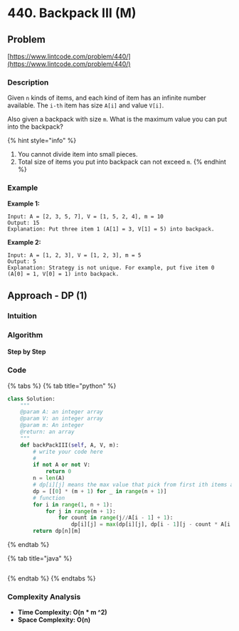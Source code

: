 # 440. Backpack III \(M\)

## Problem

[https://www.lintcode.com/problem/440/](https://www.lintcode.com/problem/440/)

### Description

Given `n` kinds of items, and each kind of item has an infinite number available. The `i-th` item has size `A[i]` and value `V[i]`.

Also given a backpack with size `m`. What is the maximum value you can put into the backpack?

{% hint style="info" %}
1. You cannot divide item into small pieces.
2. Total size of items you put into backpack can not exceed `m`.
{% endhint %}

### Example

**Example 1:**

```text
Input: A = [2, 3, 5, 7], V = [1, 5, 2, 4], m = 10
Output: 15
Explanation: Put three item 1 (A[1] = 3, V[1] = 5) into backpack.
```

**Example 2:**

```text
Input: A = [1, 2, 3], V = [1, 2, 3], m = 5
Output: 5
Explanation: Strategy is not unique. For example, put five item 0 (A[0] = 1, V[0] = 1) into backpack.
```

## Approach - DP \(1\)

### Intuition

### Algorithm

#### Step by Step

### Code

{% tabs %}
{% tab title="python" %}
```python
class Solution:
    """
    @param A: an integer array
    @param V: an integer array
    @param m: An integer
    @return: an array
    """
    def backPackIII(self, A, V, m):
        # write your code here
        # 
        if not A or not V:
            return 0
        n = len(A)
        # dp[i][j] means the max value that pick from first ith items and put into j's backpack
        dp = [[0] * (m + 1) for _ in range(n + 1)]
        # function 
        for i in range(1, n + 1):
            for j in range(m + 1):
                for count in range(j//A[i - 1] + 1):
                    dp[i][j] = max(dp[i][j], dp[i - 1][j - count * A[i - 1]] + count * V[i - 1])
        return dp[n][m]
```
{% endtab %}

{% tab title="java" %}
```

```
{% endtab %}
{% endtabs %}

### Complexity Analysis

* **Time Complexity: O\(n \* m ^2\)**
* **Space Complexity: O\(n\)**

